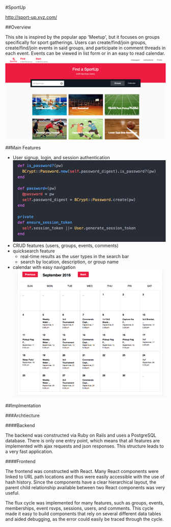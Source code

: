 #SportUp

http://sport-up.xyz.com/

##Overview

This site is inspired by the popular app 'Meetup', but it focuses on groups specifically for sport gatherings. Users can create/find/join groups, create/find/join events in said groups, and participate in comment threads in each event. Events can be viewed in list form or in an easy to read calendar.
 ![alt text](https://github.com/P-Slotkin/SportUp/blob/master/app/assets/images/homepage.jpg "Homepage")

##Main Features

 - User signup, login, and session authentication
 ![alt text](https://github.com/P-Slotkin/SportUp/blob/master/app/assets/images/authcode.jpg "User Authentication")
 - CRUD features (users, groups, events, comments)
 - quicksearch feature
   - real-time results as the user types in the search bar
   - search by location, description, or group name
 - calendar with easy navigation
![alt text](https://github.com/P-Slotkin/SportUp/blob/master/app/assets/images/calendarscreenshot.jpg "Calendar")

##Implmentation

###Archtiecture

####Backend

The backend was constructed via Ruby on Rails and uses a PostgreSQL database. There is only one entry point, which means that all features are implemented with ajax requests and json responses. This structure leads to a very fast application.

####Frontend

The frontend was constructed with React. Many React components were linked to URL path locations and thus were easily accessible with the use of hash history. Since the components have a clear hierarchical layout, the parent child relationship available between two React components was very useful.

The flux cycle was implemented for many features, such as groups, events, memberships, event rsvps, sessions, users, and comments. This cycle made it easy to build components that rely on several different data tables and aided debugging, as the error could easily be traced through the cycle.
